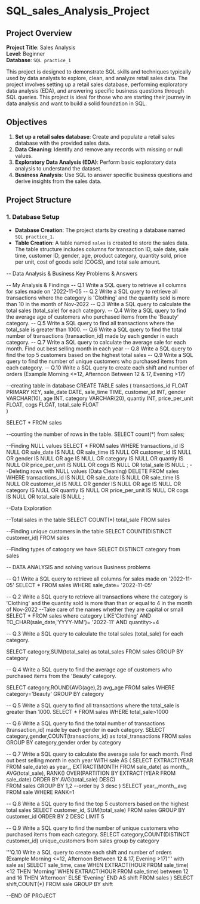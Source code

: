 # SQL_sales_Analysis_Project
## Project Overview

**Project Title**: Sales Analysis  
**Level**: Beginner  
**Database**: `SQL practice_1`

This project is designed to demonstrate SQL skills and techniques typically used by data analysts to explore, clean, and analyze retail sales data. The project involves setting up a retail sales database, performing exploratory data analysis (EDA), and answering specific business questions through SQL queries. This project is ideal for those who are starting their journey in data analysis and want to build a solid foundation in SQL.

## Objectives

1. **Set up a retail sales database**: Create and populate a retail sales database with the provided sales data.
2. **Data Cleaning**: Identify and remove any records with missing or null values.
3. **Exploratory Data Analysis (EDA)**: Perform basic exploratory data analysis to understand the dataset.
4. **Business Analysis**: Use SQL to answer specific business questions and derive insights from the sales data.

## Project Structure

### 1. Database Setup

- **Database Creation**: The project starts by creating a database named `SQL practice_1`.
- **Table Creation**: A table named `sales` is created to store the sales data. The table structure includes columns for transaction ID, sale date, sale time, customer ID, gender, age, product category, quantity sold, price per unit, cost of goods sold (COGS), and total sale amount.

-- Data Analysis & Business Key Problems & Answers

-- My Analysis & Findings
-- Q.1 Write a SQL query to retrieve all columns for sales made on '2022-11-05
-- Q.2 Write a SQL query to retrieve all transactions where the category is 'Clothing' and the quantity sold is more than 10 in the month of Nov-2022
-- Q.3 Write a SQL query to calculate the total sales (total_sale) for each category.
-- Q.4 Write a SQL query to find the average age of customers who purchased items from the 'Beauty' category.
-- Q.5 Write a SQL query to find all transactions where the total_sale is greater than 1000.
-- Q.6 Write a SQL query to find the total number of transactions (transaction_id) made by each gender in each category.
-- Q.7 Write a SQL query to calculate the average sale for each month. Find out best selling month in each year
-- Q.8 Write a SQL query to find the top 5 customers based on the highest total sales 
-- Q.9 Write a SQL query to find the number of unique customers who purchased items from each category.
-- Q.10 Write a SQL query to create each shift and number of orders (Example Morning <=12, Afternoon Between 12 & 17, Evening >17)


--creating table in database
CREATE TABLE sales 
	(
		transactions_id FLOAT PRIMARY KEY,
		sale_date DATE,
		sale_time TIME,
		customer_id INT,
		gender VARCHAR(10),
		age INT,
		category VARCHAR(20),
		quantiy INT,
		price_per_unit FLOAT,
		cogs FLOAT,
		total_sale FLOAT	
	)

SELECT * FROM sales

--counting the number of rows in the table.
SELECT count(*) from sales;

--Finding NULL values
SELECT * FROM sales 
		WHERE transactions_id IS NULL
		OR
		sale_date IS NULL
		OR
		sale_time IS NULL
		OR
		customer_id IS NULL
		OR
		gender IS NULL
		OR
		age IS NULL
		OR
		category IS NULL
		OR
		quantiy IS NULL
		OR
		price_per_unit IS NULL
		OR
		cogs IS NULL
		OR
		total_sale IS NULL
		;
--Deleting rows with NULL values (Data Cleaning)
DELETE FROM sales 
		WHERE transactions_id IS NULL
		OR
		sale_date IS NULL
		OR
		sale_time IS NULL
		OR
		customer_id IS NULL
		OR
		gender IS NULL
		OR
		age IS NULL
		OR
		category IS NULL
		OR
		quantiy IS NULL
		OR
		price_per_unit IS NULL
		OR
		cogs IS NULL
		OR
		total_sale IS NULL
		;

--Data Exploration

--Total sales in the table
SELECT COUNT(*) total_sale FROM sales 

--Finding unique customers in the table
SELECT COUNT(DISTINCT customer_id) FROM sales

--Finding types of catogory we have
SELECT DISTINCT category from sales

-- DATA ANALYSIS and solving various Business problems

-- Q.1 Write a SQL query to retrieve all columns for sales made on '2022-11-05'
SELECT * FROM sales WHERE sale_date= '2022-11-05'

-- Q.2 Write a SQL query to retrieve all transactions where the category is 'Clothing' and the quantity sold is more than than or equal to 4 in the month of Nov-2022
--Take care of the names whether they are capital or small
	SELECT * FROM sales 
	where 
	category LIKE'Clothing' 
	AND 
	TO_CHAR(sale_date,'YYYY-MM')= '2022-11'
	AND
	quantity>=4

-- Q.3 Write a SQL query to calculate the total sales (total_sale) for each category.

SELECT category,SUM(total_sale) as total_sales FROM sales GROUP BY category

-- Q.4 Write a SQL query to find the average age of customers who purchased items from the 'Beauty' category.

SELECT category,ROUND(AVG(age),2) avg_age FROM sales WHERE category='Beauty'
GROUP BY category

-- Q.5 Write a SQL query to find all transactions where the total_sale is greater than 1000.
SELECT * FROM sales WHERE total_sale>1000

-- Q.6 Write a SQL query to find the total number of transactions (transaction_id) made by each gender in each category.
SELECT category,gender,COUNT(transactions_id) as total_transactions FROM sales GROUP BY category,gender
order by category

-- Q.7 Write a SQL query to calculate the average sale for each month. Find out best selling month in each year
WITH sale AS
	(
	SELECT 
		EXTRACT(YEAR FROM sale_date) as year_,
		EXTRACT(MONTH FROM sale_date) as month_,
		AVG(total_sale),
		RANK() OVER(PARTITION BY EXTRACT(YEAR FROM sale_date) 
	ORDER BY AVG(total_sale) DESC) 	
	FROM sales 
	GROUP BY  1,2 --order by 3 desc
	) 
SELECT 
	year_,month_,avg 
FROM sale 
WHERE RANK=1

-- Q.8 Write a SQL query to find the top 5 customers based on the highest total sales 
SELECT 
	customer_id,
	SUM(total_sale) 
FROM sales 
GROUP BY customer_id 
ORDER BY 2 DESC 
LIMIT 5

-- Q.9 Write a SQL query to find the number of unique customers who purchased items from each category.
SELECT category,COUNT(DISTINCT customer_id) unique_customers from sales group by category

'''Q.10 Write a SQL query to create each shift and number of orders (Example Morning <=12, 
Afternoon Between 12 & 17, Evening >17)'''
with sale as(
SELECT sale_time,
	case
		WHEN EXTRACT(HOUR FROM sale_time)<12 THEN 'Morning'
		WHEN EXTRACT(HOUR FROM sale_time) between 12 and 16 THEN 'Afternoon'
		ELSE 'Evening'
    END AS shift FROM sales )
SELECT shift,COUNT(*) FROM sale GROUP BY shift 

--END OF PROJECT



